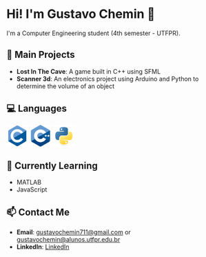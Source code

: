 
# Hi! I'm Gustavo Chemin 👋

I'm a Computer Engineering student (4th semester - UTFPR).

## 🚀 Main Projects

- **Lost In The Cave**: A game built in C++ using SFML
- **Scanner 3d**: An electronics project using Arduino and Python to determine the volume of an object

## 💻 Languages
<p>
    <img src="https://raw.githubusercontent.com/devicons/devicon/master/icons/c/c-original.svg" alt="C" width="50" />
    <img src="https://raw.githubusercontent.com/devicons/devicon/master/icons/cplusplus/cplusplus-original.svg" alt="C++" width="50" />
    <img src="https://raw.githubusercontent.com/devicons/devicon/master/icons/python/python-original.svg" alt="Python" width="50" />
</p>

## 🌱 Currently Learning
- MATLAB
- JavaScript

## 📫 Contact Me

- **Email**: gustavochemin711@gmail.com or gustavochemin@alunos.utfpr.edu.br
- **LinkedIn**: [LinkedIn](https://www.linkedin.com/in/gustavo-chemin-8949a0331/)
